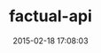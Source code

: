 ---
layout: post
title:  "factual-api"
repo:   "Factual/factual-ruby-driver"
date:   2015-02-18 17:08:03
gemurl: http://github.com/Factual/factual-ruby-driver
---